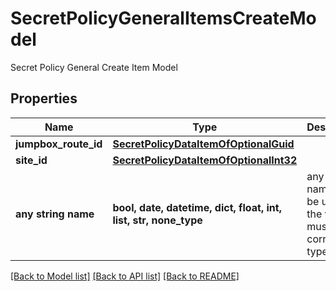 # SecretPolicyGeneralItemsCreateModel

Secret Policy General Create Item Model

## Properties
Name | Type | Description | Notes
------------ | ------------- | ------------- | -------------
**jumpbox_route_id** | [**SecretPolicyDataItemOfOptionalGuid**](SecretPolicyDataItemOfOptionalGuid.md) |  | [optional] 
**site_id** | [**SecretPolicyDataItemOfOptionalInt32**](SecretPolicyDataItemOfOptionalInt32.md) |  | [optional] 
**any string name** | **bool, date, datetime, dict, float, int, list, str, none_type** | any string name can be used but the value must be the correct type | [optional]

[[Back to Model list]](../README.md#documentation-for-models) [[Back to API list]](../README.md#documentation-for-api-endpoints) [[Back to README]](../README.md)


